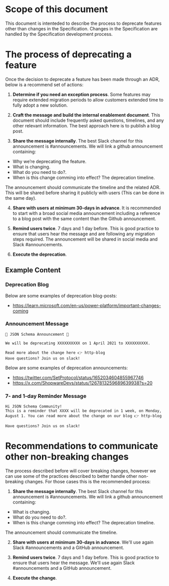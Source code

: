 # Scope of this document

This document is intenteded to describe the process to deprecate features other than changes in the Specification. Changes in the Specification are handled by the Specification development process.

# The process of deprecating a feature

Once the decision to deprecate a feature has been made through an ADR, below is a recommend set of actions:

1. **Determine if you need an exception process**. Some features may require extended migration periods to allow customers extended time to fully adopt a new solution.

2. **Craft the message and build the internal enablement document**. This document should include frequently asked questions, timelines, and any other relevant information. The best approach here is to publish a blog post.

3. **Share the message internally**. The best Slack channel for this announcement is #announcements. We will link a github announcement containing:
  - Why we’re deprecating the feature.
  - What is changing.
  - What do you need to do?.
  - When is this change comming into effect? The deprecation timeline.

The announcement should communicate the timeline and the related ADR. This will be shared before sharing it publicly with users (This can be done in the same day).

4. **Share with users at minimum 30-days in advance**. It is recommended to start with a broad social media announcement including a reference to a blog post with the same content than the Github announcement. 


5. **Remind users twice**. 7 days and 1 day before. This is good practice to ensure that users hear the message and are following any migration steps required. The announcement will be shared in social media and Slack #announcements.

6. **Execute the deprecation**.

## Example Content

### Deprecation Blog
Below are some examples of deprecation blog-posts: 
 - https://learn.microsoft.com/en-us/power-platform/important-changes-coming

### Announcement Message

    🚨 JSON Schema Announcement 🚨

    We will be deprecating XXXXXXXXXX on 1 April 2021 to XXXXXXXXXX.

    Read more about the change here 👉 http-blog
    Have questions? Join us on slack!


Below are some examples of deprecation announcements:
 - https://twitter.com/SetProtocol/status/1652034604855967746
 - https://x.com/ShopwareDevs/status/1267813259689639938?s=20
 

### 7- and 1-day Reminder Message

    Hi JSON Schema Community!
    This is a reminder that XXXX will be deprecated in 1 week, on Monday, August 1. You can read more about the change on our blog 👉 http-blog

    Have questions? Join us on slack!

# Recommendations to communicate other non-breaking changes

The process described before will cover breaking changes, however we can use some of the practices described to better handle other non-breaking changes. For those cases this is the recommended process:

1. **Share the message internally**. The best Slack channel for this announcement is #announcements. We will link a github announcement containing:
  - What is changing.
  - What do you need to do?.
  - When is this change comming into effect? The deprecation timeline.

The announcement should communicate the timeline.

2. **Share with users at minimum 30-days in advance**. We'll use again Slack #announcements and a GitHub announcement. 

3. **Remind users twice**. 7 days and 1 day before. This is good practice to ensure that users hear the message. We'll use again Slack #announcements and a GitHub announcement. 

4. **Execute the change**.